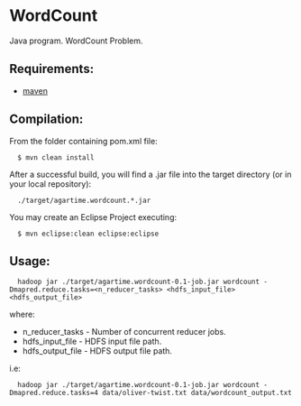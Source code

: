 WordCount
================

Java program. WordCount Problem.

Requirements:
-------------
* [maven](http://maven.apache.org)

Compilation:
------------

From the folder containing pom.xml file:

      $ mvn clean install

After a successful build, you will find a .jar file into the target directory (or in your local repository):

      ./target/agartime.wordcount.*.jar


You may create an Eclipse Project executing:

      $ mvn eclipse:clean eclipse:eclipse

Usage:
------

      hadoop jar ./target/agartime.wordcount-0.1-job.jar wordcount -Dmapred.reduce.tasks=<n_reducer_tasks> <hdfs_input_file> <hdfs_output_file>

where:
* n_reducer_tasks - Number of concurrent reducer jobs.
* hdfs_input_file - HDFS input file path.
* hdfs_output_file - HDFS output file path.

i.e:

      hadoop jar ./target/agartime.wordcount-0.1-job.jar wordcount -Dmapred.reduce.tasks=4 data/oliver-twist.txt data/wordcount_output.txt
